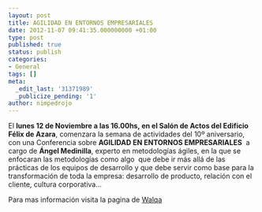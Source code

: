 ```yaml
---
layout: post
title: AGILIDAD EN ENTORNOS EMPRESARIALES
date: 2012-11-07 09:41:35.000000000 +01:00
type: post
published: true
status: publish
categories:
- General
tags: []
meta:
  _edit_last: '31371989'
  _publicize_pending: '1'
author: nimpedrojo
---
```

El **lunes 12 de Noviembre a las 16.00hs, en el Salón de Actos del
Edificio Félix de Azara**, comenzara la semana de actividades del 10º
aniversario, con una Conferencia sobre **AGILIDAD EN ENTORNOS
EMPRESARIALES**  a cargo de **Ángel Medinilla**, experto en metodologías
ágiles, en la que se enfocaran las metodologías como algo  que debe ir
más allá de las prácticas de los equipos de desarrollo y que debe servir
como base para la transformación de toda la empresa: desarrollo de
producto, relación con el cliente, cultura corporativa...

Para mas información visita la pagina de
[Walqa](http://www.ptwalqa.com/detalle-evento/669/conferencia-sobre-agilidad-en-entornos-empresariales/)
